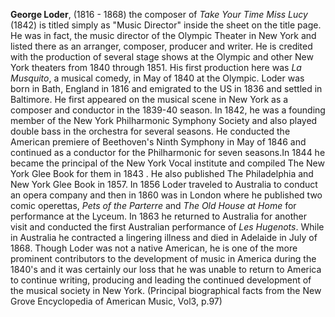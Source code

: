 
**George Loder**, (1816 - 1868) the composer of *Take Your Time Miss Lucy* (1842) is titled simply as "Music Director" inside the sheet on the title page. He was in fact, the music director of the Olympic Theater in New York and listed there as an arranger, composer, producer and writer. He is credited with the production of several stage shows at the Olympic and other New York theaters from 1840 through 1851. His first production here was *La Musquito*, a musical comedy, in May of 1840 at the Olympic. Loder was born in Bath, England in 1816 and emigrated to the US in 1836 and settled in Baltimore. He first appeared on the musical scene in New York as a composer and conductor in the 1839-40 season. In 1842, he was a founding member of the New York Philharmonic Symphony Society and also played double bass in the orchestra for several seasons. He conducted the American premiere of Beethoven's Ninth Symphony in May of 1846 and continued as a conductor for the Philharmonic for seven seasons.In 1844 he became the principal of the New York Vocal institute and compiled The New York Glee Book for them in 1843 . He also published The Philadelphia and New York Glee Book in 1857. 
In 1856 Loder traveled to Australia to conduct an opera company and then in 1860 was in London where he published two comic operettas, *Pets of the Parterre* and *The Old House at Home* for performance at the Lyceum. In 1863 he returned to Australia for another visit and conducted the first Australian performance of *Les Hugenots*. While in Australia he contracted a lingering illness and died in Adelaide in July of 1868.
Though Loder was not a native American, he is one of the more prominent contributors to the development of music in America during the 1840's and it was certainly our loss that he was unable to return to America to continue writing, producing and leading the continued development of the musical society in New York. (Principal biographical facts from the New Grove Encyclopedia of American Music, Vol3, p.97)